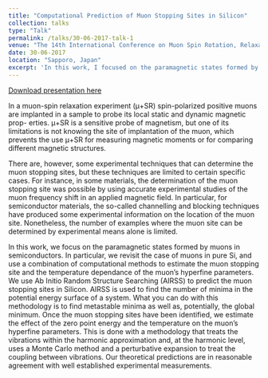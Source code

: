 ```yaml
---
title: "Computational Prediction of Muon Stopping Sites in Silicon"
collection: talks
type: "Talk"
permalink: /talks/30-06-2017-talk-1
venue: "The 14th International Conference on Muon Spin Rotation, Relaxation and Resonance"
date: 30-06-2017
location: "Sapporo, Japan"
excerpt: 'In this work, I focused on the paramagnetic states formed by muons in semiconductors. In particular, I revisited the case of muons in pure Si, and use a combination of computational methods to estimate the muon stopping site and the temperature dependance of the muon’s hyperfine parameters. '
---
```


[Download presentation here](http://leandro-liborio.github.io/files/MuSR2017.pdf)

In a muon-spin relaxation experiment (μ+SR) spin-polarized positive muons are implanted in a sample to probe its local static and dynamic magnetic prop- erties. μ+SR is a sensitive probe of magnetism, but one of its limitations is not knowing the site of implantation of the muon, which prevents the use μ+SR for measuring magnetic moments or for comparing different magnetic structures.

There are, however, some experimental techniques that can determine the muon stopping sites, but these techniques are limited to certain specific cases. For instance, in some materials, the determination of the muon stopping site was possible by using accurate experimental studies of the muon frequency shift in an applied magnetic field. In particular, for semiconductor materials, the so-called channelling and blocking techniques have produced some experimental information on the location of the muon site. Nonetheless, the number of examples where the muon site can be determined by experimental means alone is limited.

In this work, we focus on the paramagnetic states formed by muons in semiconductors. In particular, we revisit the case of muons in pure Si, and use a combination of computational methods to estimate the muon stopping site and the temperature dependance of the muon’s hyperfine parameters. We use Ab Initio Random Structure Searching (AIRSS) to predict the muon stopping sites in Silicon. AIRSS is used to find the number of minima in the potential energy surface of a system. What you can do with this methodology is to find metastable minima as well as, potentially, the global minimum. Once the muon stopping sites have been identified, we estimate the effect of the zero point energy and the temperature on the muon’s hyperfine parameters. This is done with a methodology that treats the vibrations within the harmonic approximation and, at the harmonic level, uses a Monte Carlo method and a perturbative expansion to treat the coupling between vibrations. Our theoretical predictions are in reasonable agreement with well established experimental measurements.
